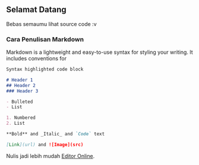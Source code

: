 ## Selamat Datang

Bebas semaumu lihat source code :v

### Cara Penulisan Markdown

Markdown is a lightweight and easy-to-use syntax for styling your writing. It includes conventions for

```markdown
Syntax highlighted code block

# Header 1
## Header 2
### Header 3

- Bulleted
- List

1. Numbered
2. List

**Bold** and _Italic_ and `Code` text

[Link](url) and ![Image](src)
```

Nulis jadi lebih mudah [Editor Online](https://stackedit.io/app).



